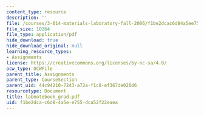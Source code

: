 ```yaml
---
content_type: resource
description: ''
file: /courses/3-014-materials-laboratory-fall-2006/f1be2dcac6d84a5ee755dca52f22eaea_labnotebook_grad.pdf
file_size: 10264
file_type: application/pdf
hide_download: true
hide_download_original: null
learning_resource_types:
- Assignments
license: https://creativecommons.org/licenses/by-nc-sa/4.0/
ocw_type: OCWFile
parent_title: Assignments
parent_type: CourseSection
parent_uid: 44c94210-7243-a72a-f1c8-ef367de020d6
resourcetype: Document
title: labnotebook_grad.pdf
uid: f1be2dca-c6d8-4a5e-e755-dca52f22eaea
---
```

